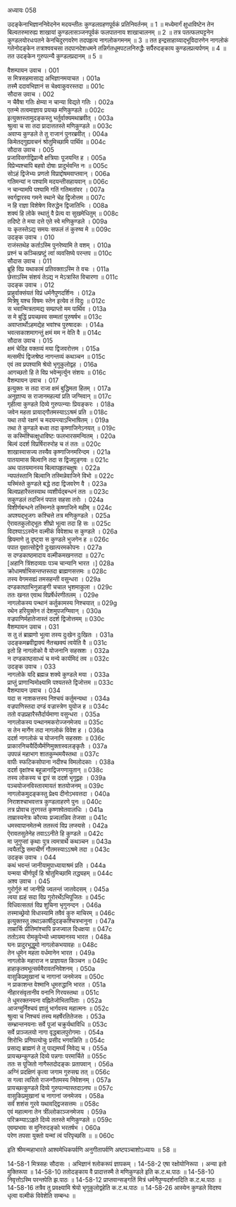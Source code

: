 अध्यायः 058

उदङ्केनाभिज्ञाननिवेदनेन मदयन्तीतः कुण्डलग्रहणपूर्वकं प्रतिनिवर्तनम् ॥ 1 ॥ मध्येमार्गं क्षुधाविष्टेन तेन बिल्वतरुमारुह्य शाखायां कुण्डलासञ्जनपूर्वकं फलपातनाय शाखाचालनम् ॥ 2 ॥ तत्र पतत्फलघट्टनेन कुण्डलयोरधःपतने केनचिदुरगवरेण तदपहृत्य नागलोकगमनम् ॥ 3 ॥ तत इन्द्रसाहाय्याद्भूविदारणेन नागलोकं गतेनोदङ्केन तत्राश्ववचसा तदपानदेशधमने तन्निर्गतधूमपटलनिरुद्धैः सर्पैरुदङ्काय कुण्डलप्रत्यर्पणम् ॥ 4 ॥ तत उदङ्केन गुरुपत्न्यै कुण्डलप्रदानम् ॥ 5 ॥

वैशम्पायन उवाच ।	001  
स मित्रसहमासाद्य अभिज्ञानमयाचत ।	001a  
तस्मै ददावभिज्ञानं स चेक्ष्वाकुवरस्तदा ॥	001c  
सौदास उवाच ।	002  
न चैवैषा गतिः क्षेम्या न चान्या विद्यते गतिः ।	002a  
एतन्मे तत्वमाज्ञाय प्रयच्छ मणिकुण्डले ॥	002c  
इत्युक्तस्तामुदङ्कस्तु भर्तुर्वाक्यमथाब्रवीत् ।	003a  
श्रुत्वा च सा तदा प्रादात्ततस्ते मणिकुण्डले ॥	003c  
अवाप्य कुण्डले ते तु राजानं पुनरब्रवीत् ।	004a  
किमेतद्गुह्यवचनं श्रोतुमिच्छामि पार्थिव ॥	004c  
सौदास उवाच ।	005  
प्रजाविसर्गाद्विप्रान्वै क्षत्रियाः पूजयन्ति ह ।	005a  
विप्रेभ्यश्चापि बहवो दोषाः प्रादुर्भवन्ति नः ॥	005c  
सोऽहं द्विजेभ्यः प्रणतो विप्राद्दोषमवाप्तवान् ।	006a  
गतिमन्यां न पश्यामि मदयन्तीसहायवान् ॥	006c  
न चान्यामपि पश्यामि गतिं गतिमतांवर ।	007a  
स्वर्गद्वारस्य गमने स्थाने चेह द्विजोत्तम ॥	007c  
न हि राज्ञा विशेषेण विरुद्धेन द्विजातिभिः ।	008a  
शक्यं हि लोके स्थातुं वै प्रेत्य वा सुखमेधितुम् ॥	008c  
तदिष्टे ते मया दत्ते एते स्वे मणिकुण्डले ।	009a  
यः कृतस्तेऽद्य समयः सफलं तं कुरुष्व मे ॥	009c  
उदङ्क उवाच ।	010  
राजंस्तथेह कर्ताऽस्मि पुनरेष्यामि ते वशम् ।	010a  
प्रश्नं च कञ्चित्प्रष्टुं त्वां व्यवसिष्ये परन्तप ॥	010c  
सौदास उवाच ।	011  
ब्रूहि विप्र यथाकामं प्रतिवक्ताऽस्मि ते वचः ।	011a  
छेत्ताऽस्मि संशयं तेऽद्य न मेऽत्रास्ति विचारणा ॥	011c  
उदङ्क उवाच ।	012  
प्राहुर्वाक्संयतं विप्रं धर्मनैपुणदर्शिनः ।	012a  
मित्रेषु यश्च विषमः स्तेन इत्येव तं विदुः ॥	012c  
स भवान्मित्रतामद्य सम्प्राप्तो मम पार्थिव ।	013a  
स मे बुद्धिं प्रयच्छस्व सम्मतां पुरुषर्षभ ॥	013c  
अवाप्तार्थोऽहमद्येह भवांश्च पुरुषादकः ।	014a  
भवत्सकाशमागन्तुं क्षमं मम न वेति वै ॥	014c  
सौदास उवाच ।	015  
क्षमं चेदिह वक्तव्यं मया द्विजवरोत्तम ।	015a  
मत्समीपं द्विजश्रेष्ठ नागन्तव्यं कथञ्चन ॥	015c  
एवं तव प्रपश्यामि श्रेयो भृगुकुलोद्वह ।	016a  
आगच्छतो हि ते विप्र भवेन्मृर्त्युन संशयः ॥	016c  
वैशम्पायन उवाच ।	017  
इत्युक्तः स तदा राजा क्षमं बुद्धिमता हितम् ।	017a  
अनुज्ञाप्य स राजानमहल्यां प्रति जग्मिवान् ॥	017c  
गृहीत्वा कुण्डले दिव्ये गुरुपत्न्याः प्रियङ्करः ।	018a  
जवेन महता प्रायाद्गौतमस्याऽऽश्रमं प्रति ॥	018c  
यथा तयो रक्षणं च मदयन्त्याऽभिभाषितम् ।	019a  
तथा ते कुण्डले बध्वा तदा कृष्णाजिनेऽनयत् ॥	019c  
स कस्मिंश्चित्क्षुधाविष्टः फलभारसमन्वितम् ।	020a  
बिल्वं ददर्श विप्रर्षिरारुरोह च तं ततः ॥	020c  
शाखास्वासज्य तस्यैव कृष्णाजिनमरिन्दम ।	021a  
पातयामास बिल्वानि तदा स द्विजपुङ्गवः ॥	021c  
अथ पातयमानस्य बिल्वापहृतचक्षुषः ।	022a  
न्यपतंस्तानि बिल्वानि तस्मिन्नेवाजिने विभो ॥	022c  
यस्मिंस्ते कुण्डले बद्धे तदा द्विजवरेण वै ।	023a  
बिल्वप्रहारैस्तस्याथ व्यशीर्यद्बन्धनं ततः ॥	023c  
सकुण्डलं तदजिनं पपात सहसा तरोः ।	024a  
विशीर्णबन्धने तस्मिन्गते कृष्णाजिने महीम् ॥	024c  
अपश्यद्भुजगः कश्चित्ते तत्र मणिकुण्डले ।	025a  
ऐरावतकुलोद्भूतः शीघ्रो भूत्वा तदा हि सः ॥	025c  
विदश्याऽऽस्येन वल्मीकं विवेशाथ स कुण्डले ।	026a  
ह्रियमाणे तु दृष्ट्वा स कुण्डले भुजगेन ह ॥	026c  
पपात वृक्षात्सोद्वेगो दुःखात्परमकोपनः ।	027a  
स दण्डकाष्ठमादाय वल्मीकमखनत्तदा ॥	027c  
[अहानि त्रिंशदव्यग्रः पञ्च चान्यानि भारत ।]	028a  
क्रोधामर्षाभिसन्तप्तस्तदा ब्राह्मणसत्तमः ॥	028c  
तस्य वेगमसह्यं तमसहन्ती वसुन्धरा ।	029a  
दण्डकाष्ठाभिनुन्नाङ्गी चचाल भृशमाकुला ।	029c  
ततः खनत एवाथ विप्रर्षेर्धरणीतलम् ।	029e  
नागलोकस्य पन्थानं कर्तुकामस्य निश्चयात् ॥	029g  
रथेन हरियुक्तेन तं देशमुपजग्मिवान् ।	030a  
वज्रपाणिर्महातेजास्तं ददर्श द्विजोत्तमम् ॥	030c  
वैशम्पायन उवाच ।	031  
स तु तं ब्राह्मणो भूत्वा तस्य दुःखेन दुःखितः ।	031a  
उदङ्कमब्रवीद्वाक्यं नैतच्छक्यं त्वयेति वै ॥	031c  
इतो हि नागलोको वै योजनानि सहस्रशः ।	032a  
न दण्डकाष्ठसाध्यं च मन्ये कार्यमिदं तव ॥	032c  
उदङ्क उवाच ।	033  
नागलोके यदि ब्रह्मन्न शक्ये कुण्डले मया ।	033a  
प्राप्तुं प्राणान्विमोक्ष्यामि पश्यतस्ते द्विजोत्तम ॥	033c  
वैशम्पायन उवाच ।	034  
यदा स नाशकत्तस्य निश्चयं कर्तुमन्यथा ।	034a  
वज्रपाणिस्तदा दण्डं वज्रास्त्रेण युयोज ह ॥	034c  
ततो वज्रप्रहारैस्तैर्दार्यमाणा वसुन्धरा ।	035a  
नागलोकस्य पन्थानमकरोज्जनमेजय ॥	035c  
स तेन मार्गेण तदा नागलोकं विवेश ह ।	036a  
ददर्श नागलोकं च योजनानि सहस्रशः ॥	036c  
प्राकारनिचयैर्दिव्यैर्मणिमुक्तास्वलङ्कृतैः ।	037a  
उपपन्नं महाभाग शातकुम्भमयैस्तथा ॥	037c  
वापीः स्फटिकसोपाना नदीश्च विमलोदकाः ।	038a  
ददर्श वृक्षांश्च बहून्नानाद्विजगणायुतान् ॥	038c  
तस्य लोकस्य च द्वारं स ददर्श भृगूद्वहः ।	039a  
पञ्चयोजनविस्तारमायतं शतयोजनम् ॥	039c  
नागलोकमुदङ्कस्तु प्रेक्ष्य दीनोऽभवत्तदा ।	040a  
निराशश्चाभवत्तत्र कुण्डलाहरणे पुनः ॥	040c  
तत्र प्रोवाच तुरगस्तं कृष्णश्वेतवालधिः ।	041a  
ताम्रास्यनेत्रः कौरव्यः प्रज्वलन्निव तेजसा ॥	041c  
धमस्वापानमेतन्मे ततस्त्वं विप्र लप्स्यसे ।	042a  
ऐरावतसुतेनेह तवाऽऽनीते हि कुण्डले ॥	042c  
मा जुगुप्सां कृथाः पुत्र त्वमत्रार्थे कथञ्चन ॥	043a  
त्वयैतद्धि समाचीर्णं गौतमस्याऽऽश्रमे तदा ॥	043c  
उदङ्क उवाच ।	044  
कथं भवन्तं जानीयामुपाध्यायाश्रमं प्रति ।	044a  
यन्मया चीर्णपूर्वं हि श्रोतुमिच्छामि तद्ध्यहम् ॥	044c  
अश्व उवाच ।	045  
गुरोर्गुरुं मां जानीहि ज्वलन्तं जातवेदसम् ।	045a  
त्वया ह्यहं सदा विप्र गुरोरर्थेऽभिपूजितः ॥	045c  
विधिवत्सततं विप्र शुचिना भृगुनन्दन ।	046a  
तस्माच्छ्रेयो विधास्यामि तवैवं कुरु माचिरम् ॥	046c  
इत्युक्तस्तु तथाऽकार्षीदुदङ्कश्चित्रभानुना ।	047a  
ताम्रार्चिः प्रीतिमांश्चापि प्रजज्वाल दिधक्षया ॥	047c  
ततोऽस्य रोमकूपेभ्यो ध्मायमानस्य भारत ।	048a  
घनः प्रादुरभूद्धूमो नागलोकभयावहः ॥	048c  
तेन धूमेन महता वर्धमानेन भारत ।	049a  
नागलोके महाराज न प्राज्ञायत किञ्चन ॥	049c  
हाहाकृतमभूत्सर्वमैरावतनिवेशनम् ।	050a  
वासुकिप्रमुखानां च नागानां जनमेजय ॥	050c  
न प्राकाशन्त वेश्मानि धूमरुद्धानि भारत ।	051a  
नीहारसंवृतानीव वनानि गिरयस्तथा ॥	051c  
ते धूमरक्तनयना वह्नितेजोभितापिताः ।	052a  
आजग्मुर्निश्चयं ज्ञातुं भार्गवस्य महात्मनः ॥	052c  
श्रुत्वा च निश्चयं तस्य महर्षेरतितेजसः ।	053a  
सम्भ्रान्तनयनाः सर्वे पूजां चक्रुर्यथाविधि ॥	053c  
सर्वे प्राञ्जलयो नागा वृद्धबालपुरोगमाः ।	054a  
शिरोभिः प्रणिपत्योचुः प्रसीद भगवन्निति ॥	054c  
प्रसाद्य ब्राह्मणं ते तु पाद्यमर्घ्यं निवेद्य च ।	055a  
प्रायच्छन्कुण्डले दिव्ये पन्नगाः परमार्चिते ॥	055c  
ततः स पूजितो नागैस्तदोदङ्कः प्रतापवान् ।	056a  
अग्निं प्रदक्षिणं कृत्वा जगाम गुरुसद्म तत् ॥	056c  
स गत्वा त्वरितो राजन्गौतमस्य निवेशनम् ।	057a  
प्रायच्छत्कुण्डले दिव्ये गुरुपत्न्यास्तदाऽनघ ॥	057c  
वासुकिप्रमुखानां च नागानां जनमेजय ।	058a  
सर्वं शशंस गुरवे यथावद्द्विजसत्तमः ॥	058c  
एवं महात्मना तेन त्रींल्लोकाञ्जनमेजय ।	059a  
परिक्रम्याऽऽहृते दिव्ये ततस्ते मणिकुण्डले ॥	059c  
एवम्प्रभावः स मुनिरुदङ्को भरतर्षभ ।	060a  
परेण तपसा युक्तो यन्मां त्वं परिपृच्छसि ॥ ॥	060c  

इति श्रीमन्महाभारते आश्वमेधिकपर्वणि अनुगीतापर्वणि अष्टपञ्चाशोऽध्यायः ॥ 58 ॥

14-58-1 मित्रसहः सौदासः । अभिज्ञानं श्लोकरूपं ज्ञापकम् । 14-58-2 एषा रक्षोयोनिरूपा । अन्या इतो मुक्तिरूपा ॥ 14-58-10 ततोदङ्काय वै प्रादात्तस्मै ते मणिकुण्डले इति क.ट.थ.पाठः ॥ 14-58-10 निवृत्तोऽस्मि परन्तपेति झ.पाठः ॥ 14-58-12 प्राप्तवान्सङ्गतिं मित्रं धर्मनैपुण्यदर्शनादिति क.ट.थ.पाठः ॥ 14-58-16 तत्रैव तु प्रवक्ष्यामि श्रेयो भृगुकुलोद्वहेति क.ट.थ.पाठः ॥ 14-58-26 आस्येन कुण्डले विदश्य धृत्वा वल्मीकं विवेशेति सम्बन्धः ॥
